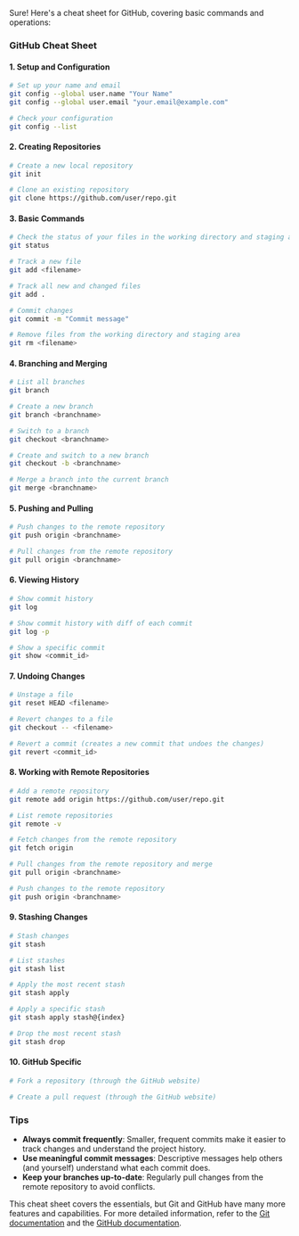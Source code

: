 Sure! Here's a cheat sheet for GitHub, covering basic commands and operations:

### **GitHub Cheat Sheet**

#### **1. Setup and Configuration**
```sh
# Set up your name and email
git config --global user.name "Your Name"
git config --global user.email "your.email@example.com"

# Check your configuration
git config --list
```

#### **2. Creating Repositories**
```sh
# Create a new local repository
git init

# Clone an existing repository
git clone https://github.com/user/repo.git
```

#### **3. Basic Commands**
```sh
# Check the status of your files in the working directory and staging area
git status

# Track a new file
git add <filename>

# Track all new and changed files
git add .

# Commit changes
git commit -m "Commit message"

# Remove files from the working directory and staging area
git rm <filename>
```

#### **4. Branching and Merging**
```sh
# List all branches
git branch

# Create a new branch
git branch <branchname>

# Switch to a branch
git checkout <branchname>

# Create and switch to a new branch
git checkout -b <branchname>

# Merge a branch into the current branch
git merge <branchname>
```

#### **5. Pushing and Pulling**
```sh
# Push changes to the remote repository
git push origin <branchname>

# Pull changes from the remote repository
git pull origin <branchname>
```

#### **6. Viewing History**
```sh
# Show commit history
git log

# Show commit history with diff of each commit
git log -p

# Show a specific commit
git show <commit_id>
```

#### **7. Undoing Changes**
```sh
# Unstage a file
git reset HEAD <filename>

# Revert changes to a file
git checkout -- <filename>

# Revert a commit (creates a new commit that undoes the changes)
git revert <commit_id>
```

#### **8. Working with Remote Repositories**
```sh
# Add a remote repository
git remote add origin https://github.com/user/repo.git

# List remote repositories
git remote -v

# Fetch changes from the remote repository
git fetch origin

# Pull changes from the remote repository and merge
git pull origin <branchname>

# Push changes to the remote repository
git push origin <branchname>
```

#### **9. Stashing Changes**
```sh
# Stash changes
git stash

# List stashes
git stash list

# Apply the most recent stash
git stash apply

# Apply a specific stash
git stash apply stash@{index}

# Drop the most recent stash
git stash drop
```

#### **10. GitHub Specific**
```sh
# Fork a repository (through the GitHub website)

# Create a pull request (through the GitHub website)
```

### **Tips**
- **Always commit frequently**: Smaller, frequent commits make it easier to track changes and understand the project history.
- **Use meaningful commit messages**: Descriptive messages help others (and yourself) understand what each commit does.
- **Keep your branches up-to-date**: Regularly pull changes from the remote repository to avoid conflicts.

This cheat sheet covers the essentials, but Git and GitHub have many more features and capabilities. For more detailed information, refer to the [Git documentation](https://git-scm.com/doc) and the [GitHub documentation](https://docs.github.com/en).